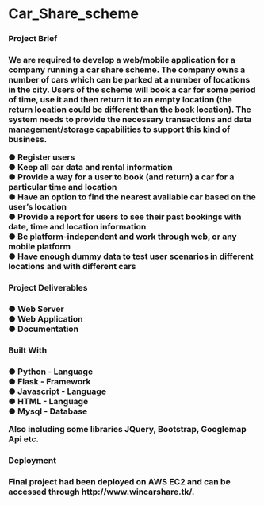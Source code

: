 # Car_Share_scheme

<h3>Project Brief<h3>
<p>We are required to develop a web/mobile application for a company running a car share scheme. The company owns a number of cars which can be parked at a number of locations in the city. Users of the scheme will book a car for some period of time, use it and then return it to an empty location (the return location could be different than the book location). The system needs to provide the necessary transactions and data management/storage capabilities to support this kind of business. <p>

<p>● Register users</br>
● Keep all car data and rental information</br> 
● Provide a way for a user to book (and return) a car for a particular time and location</br> 
● Have an option to find the nearest available car based on the user’s location</br> 
● Provide a report for users to see their past bookings with date, time and location information</br> 
● Be platform-independent and work through web, or any mobile platform</br> 
● Have enough dummy data to test user scenarios in different locations and with different cars</br> <p>

<h3>Project Deliverables<h3>
<p>● Web Server</br>
● Web Application</br>
● Documentation</br><p>

<h3>Built With<h3>
<p>● Python - Language</br>
● Flask - Framework</br>
● Javascript - Language</br>
● HTML - Language</br>
● Mysql - Database</br><p>

<p>Also including some libraries JQuery, Bootstrap, Googlemap Api etc.<p>

<h3>Deployment<h3>

<p>Final project had been deployed on AWS EC2 and can be accessed through http://www.wincarshare.tk/.<p>

